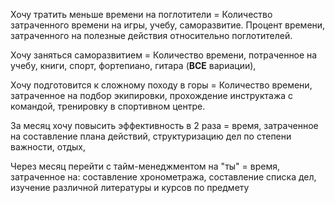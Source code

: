 Хочу тратить меньше времени на поглотители = Количество затраченного времени на игры, учебу, саморазвитие. Процент времени, затраченного на полезные действия относительно поглотителей. 

Хочу заняться саморазвитием = Количество времени, потраченное на учебу, книги, спорт, фортепиано, гитара (**ВСЕ** вариации), 

Хочу подготовится к сложному походу в горы = Количество времени, затраченное на подбор экипировки, прохождение инструктажа с командой, тренировку в спортивном центре.

За месяц хочу повысить эффективность в 2 раза = время, затраченное на составление плана действий, структуризацию дел по степени важности, отдых, 

Через месяц перейти с тайм-менеджментом на "ты" = время, затраченное на: составление хронометража, составление списка дел, изучение различной литературы и курсов по предмету